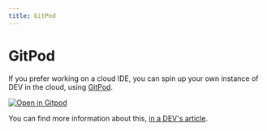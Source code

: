 ```yaml
---
title: GitPod
---
```


# GitPod

If you prefer working on a cloud IDE, you can spin up your own instance of DEV
in the cloud, using [GitPod](https://gitpod.io/#https://github.com/forem/forem).

[![Open in
Gitpod](https://gitpod.io/button/open-in-gitpod.svg)](https://gitpod.io/#https://github.com/forem/forem)

You can find more information about this,
[in a DEV's article](https://dev.to/ben/spin-up-a-local-instance-of-dev-in-the-cloud-with-gitpod-it-s-incredibly-simple-pij).
